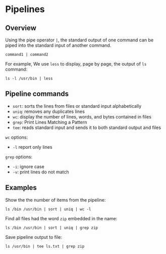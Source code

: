 # Pipelines

## Overview

Using the pipe operator `|`, the standard output of one command can be piped into the standard input of another command.

```shell
command1 | command2
```

For example, We use `less` to display, page by page, the output of `ls` command:

```shell
ls -l /usr/bin | less
```


## Pipeline commands

- `sort`: sorts the lines from files or standard input alphabetically
- `uniq`: removes any duplicates lines
- `wc`: display the number of lines, words, and bytes contained in files
- `grep`: Print Lines Matching a Pattern
- `tee`: reads standard input and sends it to both standard output and files


`wc` options:
- `-l` report only lines

`grep` options:
- `-i`: ignore case
- `-v`: print lines do not match


## Examples

Show the the number of items from the pipeline:

```shell
ls /bin /usr/bin | sort | uniq | wc -l
```

Find all files had the word `zip` embedded in the name:

```shell
ls /bin /usr/bin | sort | uniq | grep zip
```

Save pipeline output to file:

```shell
ls /usr/bin | tee ls.txt | grep zip
```
